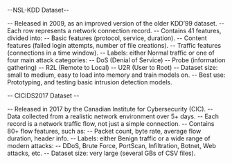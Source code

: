 --NSL-KDD Dataset--

-- Released in 2009, as an improved version of the older KDD’99 dataset.
-- Each row represents a network connection record.
-- Contains 41 features, divided into:
    -- Basic features (protocol, service, duration).
    -- Content features (failed login attempts, number of file creations).
    -- Traffic features (connections in a time window).
-- Labels: either Normal traffic or one of four main attack categories:
    -- DoS (Denial of Service)
    -- Probe (information gathering)
    -- R2L (Remote to Local)
    -- U2R (User to Root)
-- Dataset size: small to medium, easy to load into memory and train models on.
-- Best use: Prototyping, and testing basic intrusion detection models.




-- CICIDS2017 Dataset --

-- Released in 2017 by the Canadian Institute for Cybersecurity (CIC).
-- Data collected from a realistic network environment over 5+ days.
-- Each record is a network traffic flow, not just a simple connection.
-- Contains 80+ flow features, such as:
    -- Packet count, byte rate, average flow duration, header info.
-- Labels: either Benign traffic or a wide range of modern attacks:
    -- DDoS, Brute Force, PortScan, Infiltration, Botnet, Web attacks, etc.
-- Dataset size: very large (several GBs of CSV files).